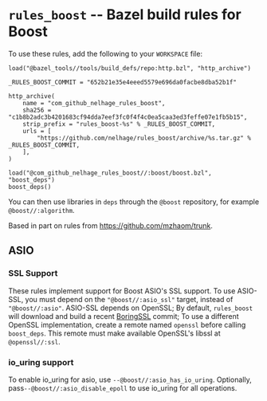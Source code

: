 # `rules_boost` -- Bazel build rules for Boost

To use these rules, add the following to your `WORKSPACE` file:

```bazel
load("@bazel_tools//tools/build_defs/repo:http.bzl", "http_archive")

_RULES_BOOST_COMMIT = "652b21e35e4eeed5579e696da0facbe8dba52b1f"

http_archive(
    name = "com_github_nelhage_rules_boost",
    sha256 = "c1b8b2adc3b4201683cf94dda7eef3fc0f4f4c0ea5caa3ed3feffe07e1fb5b15",
    strip_prefix = "rules_boost-%s" % _RULES_BOOST_COMMIT,
    urls = [
        "https://github.com/nelhage/rules_boost/archive/%s.tar.gz" % _RULES_BOOST_COMMIT,
    ],
)

load("@com_github_nelhage_rules_boost//:boost/boost.bzl", "boost_deps")
boost_deps()
```

You can then use libraries in `deps` through the `@boost` repository, for
example `@boost//:algorithm`.


Based in part on rules from https://github.com/mzhaom/trunk.

## ASIO

### SSL Support

These rules implement support for Boost ASIO's SSL support. To use
ASIO-SSL, you must depend on the `"@boost//:asio_ssl"` target, instead
of `"@boost//:asio"`. ASIO-SSL depends on OpenSSL; By default,
`rules_boost` will download and build a recent
[BoringSSL](https://boringssl.googlesource.com/boringssl/) commit; To
use a different OpenSSL implementation, create a remote named
`openssl` before calling `boost_deps`. This remote must make available
OpenSSL's libssl at `@openssl//:ssl`.

### io\_uring support

To enable io\_uring for asio, use `--@boost//:asio_has_io_uring`.
Optionally, pass`--@boost//:asio_disable_epoll` to use io\_uring
for all operations.
